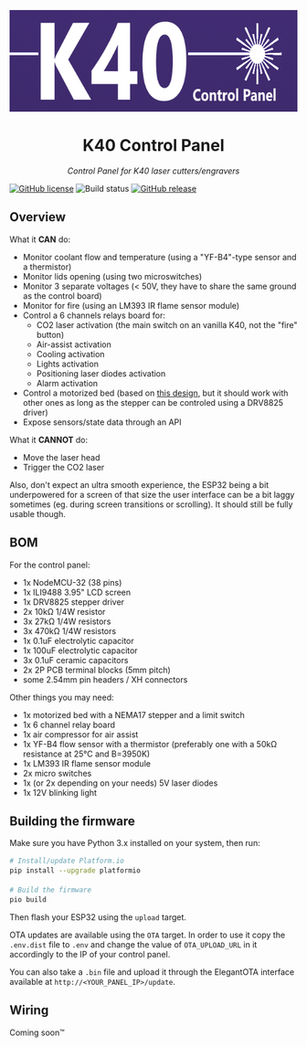 <p align="center">
  <img width="640" height="178" src="images/banner.png">
</p>

<h1 align="center">K40 Control Panel</h1>

<p align="center"><i>Control Panel for K40 laser cutters/engravers</i></p>

[![GitHub license](https://img.shields.io/github/license/Naereen/StrapDown.js.svg)](https://github.com/Lyrkan/K40-Control-Panel/blob/master/LICENSE) ![Build status](https://github.com/Lyrkan/K40-Control-Panel/actions/workflows/build-main.yml/badge.svg) [![GitHub release](https://img.shields.io/github/release/Lyrkan/K40-Control-Panel.svg)](https://github.com/Lyrkan/K40-Control-Panel/releases/)

## Overview

What it **CAN** do:
* Monitor coolant flow and temperature (using a "YF-B4"-type sensor and a thermistor)
* Monitor lids opening (using two microswitches)
* Monitor 3 separate voltages (< 50V, they have to share the same ground as the control board)
* Monitor for fire (using an LM393 IR flame sensor module)
* Control a 6 channels relays board for:
    * CO2 laser activation (the main switch on an vanilla K40, not the "fire" button)
    * Air-assist activation
    * Cooling activation
    * Lights activation
    * Positioning laser diodes activation
    * Alarm activation
* Control a motorized bed (based on [this design](https://civade.com/post/2020/08/23/D%c3%a9coupe-laser-CO2-K40-:-R%c3%a9alisation-d-un-lit-motoris%c3%a9), but it should work with other ones as long as the stepper can be controled using a DRV8825 driver)
* Expose sensors/state data through an API

What it **CANNOT** do:
* Move the laser head
* Trigger the CO2 laser

Also, don't expect an ultra smooth experience, the ESP32 being a bit underpowered for a screen of that size the user interface can be a bit laggy sometimes (eg. during screen transitions or scrolling). It should still be fully usable though.

## BOM

For the control panel:
* 1x NodeMCU-32 (38 pins)
* 1x ILI9488 3.95" LCD screen
* 1x DRV8825 stepper driver
* 2x 10kΩ 1/4W resistor
* 3x 27kΩ 1/4W resistors
* 3x 470kΩ 1/4W resistors
* 1x 0.1uF electrolytic capacitor
* 1x 100uF electrolytic capacitor
* 3x 0.1uF ceramic capacitors
* 2x 2P PCB terminal blocks (5mm pitch)
* some 2.54mm pin headers / XH connectors

Other things you may need:
* 1x motorized bed with a NEMA17 stepper and a limit switch
* 1x 6 channel relay board
* 1x air compressor for air assist
* 1x YF-B4 flow sensor with a thermistor (preferably one with a 50kΩ resistance at 25°C and B=3950K)
* 1x LM393 IR flame sensor module
* 2x micro switches
* 1x (or 2x depending on your needs) 5V laser diodes
* 1x 12V blinking light

## Building the firmware

Make sure you have Python 3.x installed on your system, then run:

```sh
# Install/update Platform.io
pip install --upgrade platformio

# Build the firmware
pio build
```

Then flash your ESP32 using the `upload` target.

OTA updates are available using the `OTA` target. In order to use it copy the `.env.dist` file to `.env` and change the value of `OTA_UPLOAD_URL` in it accordingly to the IP of your control panel.

You can also take a `.bin` file and upload it through the ElegantOTA interface available at `http://<YOUR_PANEL_IP>/update`.

## Wiring

Coming soon™
